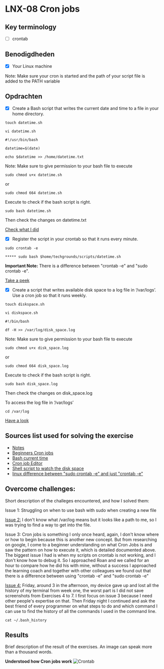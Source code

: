 # LNX-08 Cron jobs

<!-- What is Cron jobs?

Learned how to use these different commands: -->

## Key terminology

- [ ] crontab

## Benodigdheden

- [x] Your Linux machine

Note: Make sure your cron is started and the path of your script file is added to the PATH variable

## Opdrachten

- [x] Create a Bash script that writes the current date and time to a file in your home directory.

```
touch datetime.sh

vi datetime.sh

#!/usr/bin/bash

datetime=$(date)

echo $datetime >> /home/datetime.txt
```

Note: Make sure to give permission to your bash file to execute

```
sudo chmod u+x datetime.sh
```

or

```
sudo chmod 664 datetime.sh
```

Execute to check if the bash script is right.

```
sudo bash datetime.sh
```

Then check the changes on datetime.txt

[Check what I did](https://github.com/techgrounds/techgrounds-anj-dtmr/blob/main/00_includes/week-1-includes/linux/lnx-08-cron-date1.png)

- [x] Register the script in your crontab so that it runs every minute.

```
sudo crontab -e

***** sudo bash $home/techgrounds/scripts/datetime.sh
```

**Important Note:** There is a difference between "crontab -e" and "sudo crontab -e".

[Take a peek](https://github.com/techgrounds/techgrounds-anj-dtmr/blob/main/00_includes/week-1-includes/linux/lnx-08-cron-date2.png)

- [x] Create a script that writes available disk space to a log file in ‘/var/logs’. Use a cron job so that it runs weekly.

```
touch diskspace.sh

vi diskspace.sh

#!/bin/bash

df -H >> /var/log/disk_space.log

```

Note: Make sure to give permission to your bash file to execute

```
sudo chmod u+x disk_space.log
```

or

```
sudo chmod 664 disk_space.log
```

Execute to check if the bash script is right.

```
sudo bash disk_space.log
```

Then check the changes on disk_space.log

To access the log file in ‘/var/logs’

```
cd /var/log
```

[Have a look](https://github.com/techgrounds/techgrounds-anj-dtmr/blob/main/00_includes/week-1-includes/linux/lnx-08-cron-disk2.png)

## Sources list used for solving the exercise

- [Notes](https://docs.google.com/document/d/1AkYSIMAVUV80uiGOafPnvR7k05jMlWtA/edit)
- [Beginners Cron jobs](https://ostechnix.com/a-beginners-guide-to-cron-jobs/)
- [Bash current time](https://tecadmin.net/get-current-date-and-time-in-bash/)
- [Cron job Editor](https://crontab.guru/every-week)
- [Shell script to watch the disk space](https://www.cyberciti.biz/tips/shell-script-to-watch-the-disk-space.html)
- [linux difference between "sudo crontab -e" and just "crontab -e"](https://stackoverflow.com/questions/43237488/linux-difference-between-sudo-crontab-e-and-just-crontab-e#:~:text=Yes%2C%20indeed%20they%20are%20different,user%20who%20is%20logged%20in.)

## Overcome challenges:

Short description of the challeges encountered, and how I solved them:

Issue 1: Struggling on when to use bash with sudo when creating a new file

[Issue 2:](https://github.com/techgrounds/techgrounds-anj-dtmr/blob/main/00_includes/week-1-includes/linux/lnx-08-issue2.png) I don't know what /var/log means but it looks like a path to me, so I was trying to find a way to get into the file.

Issue 3: Cron jobs is something I only once heard, again, I don't know where or how to begin because this is another new concept. But from researching on google, I come to a beginner understanding on what Cron Jobs is and saw the pattern on how to execute it, which is detailed documented above. The biggest issue I had is when my scripts on crontab is not working, and I don't know how to debug it. So I approached Roan and we called for an hour to compare how he did his with mine, without a success
I approached the learning coach and together with other colleagues we found out that there is a difference between using "crontab -e" and "sudo crontab -e"

[Issue 4:](https://github.com/techgrounds/techgrounds-anj-dtmr/blob/main/00_includes/week-1-includes/chatgpt-terminal-history.jpg) Friday, around 3 in the afternoon, my device gave up and lost all the history of my terminal from week one, the worst part is I did not save screenshots from Exercises 4 to 7. I first focus on issue 3 because I need other people's expertise on that. Then Friday night I continued and ask the best friend of every programmer on what steps to do and which command I can use to find the history of all the commands I used in the command line.

```
cat ~/.bash_history
```

## Results

Brief description of the result of the exercises. An image can speak more than a thousand words.

**Understood how Cron jobs work**
![Crontab](https://github.com/techgrounds/techgrounds-anj-dtmr/blob/main/00_includes/week-1-includes/linux/lnx-08-cron-disk1.png)
